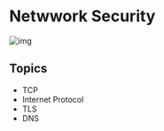 # Netwwork Security
![img](https://githubstoragesoufiane.blob.core.windows.net/container/cyberspace-2784907_1920.jpg)
## Topics
- TCP
- Internet Protocol
- TLS
- DNS



